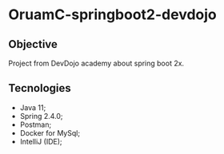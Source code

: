 # OruamC-springboot2-devdojo

## Objective

Project from DevDojo academy about spring boot 2x.

## Tecnologies 

- Java 11;
- Spring 2.4.0;
- Postman;
- Docker for MySql;
- IntelliJ (IDE);
